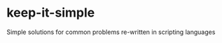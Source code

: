 keep-it-simple
==============

Simple solutions for common problems re-written in scripting languages
